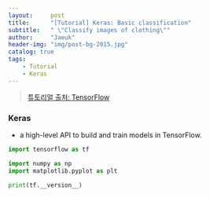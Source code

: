 ```yaml
---
layout:     post
title:      "[Tutorial] Keras: Basic classification"
subtitle:   " \"Classify images of clothing\""
author:     "Jaeuk"
header-img: "img/post-bg-2015.jpg"
catalog: true
tags:
    - Tutorial
    - Keras
---
```




> [튜토리얼 출처: TensorFlow](https://www.tensorflow.org/tutorials/keras/classification)

### Keras 

- a high-level API to build and train models in TensorFlow.

```python
import tensorflow as tf

import numpy as np
import matplotlib.pyplot as plt

print(tf.__version__)
```

